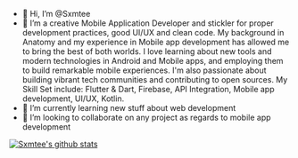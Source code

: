 - 👋 Hi, I’m @Sxmtee
- 👀 I’m a creative Mobile Application Developer and stickler for proper development practices, good UI/UX and clean code. My background in Anatomy and my experience in Mobile app development has allowed me to bring the best of both worlds. I love learning about new tools and modern technologies in Android and Mobile apps, and employing them to build remarkable mobile experiences. I'm also passionate about building vibrant tech communities and contributing to open sources. My Skill Set include: Flutter & Dart, Firebase, API Integration, Mobile app development, UI/UX, Kotlin.
- 🌱 I’m currently learning new stuff about web development
- 💞️ I’m looking to collaborate on any project as regards to mobile app development

[![Sxmtee's github stats](https://github-readme-stats.vercel.app/api?username=Sxmtee)](https://github.com/Sxmtee/github-readme-stats)
